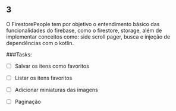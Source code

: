 ## 3
O FirestorePeople tem por objetivo o entendimento básico das funcionalidades do firebase, como o firestore, storage, além de implementar conceitos como: side scroll pager, busca e injeção de dependências com o kotlin.

###Tasks:

- [ ] Salvar os itens como favoritos
- [ ] Listar os itens favoritos
- [ ] Adicionar miniaturas das imagens
- [ ] Paginação


